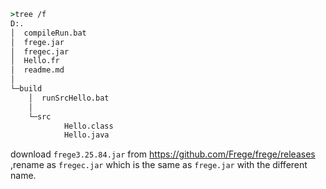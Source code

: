 ```cmd
>tree /f
D:.
│  compileRun.bat
│  frege.jar
│  fregec.jar
│  Hello.fr
│  readme.md
│
└─build
    │  runSrcHello.bat
    │
    └─src
            Hello.class
            Hello.java

```
download `frege3.25.84.jar` from https://github.com/Frege/frege/releases ,rename as `fregec.jar` which is the same as `frege.jar` with the different name.
